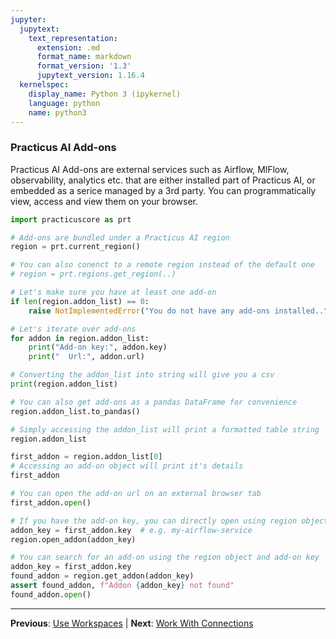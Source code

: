 ```yaml
---
jupyter:
  jupytext:
    text_representation:
      extension: .md
      format_name: markdown
      format_version: '1.3'
      jupytext_version: 1.16.4
  kernelspec:
    display_name: Python 3 (ipykernel)
    language: python
    name: python3
---
```


### Practicus AI Add-ons

Practicus AI Add-ons are external services such as Airflow, MlFlow, observability, analytics etc. that are either installed part of Practicus AI, or embedded as a serice managed by a 3rd party. You can programmatically view, access and view them on your browser.

```python
import practicuscore as prt

# Add-ons are bundled under a Practicus AI region
region = prt.current_region()

# You can also conenct to a remote region instead of the default one
# region = prt.regions.get_region(..)

# Let's make sure you have at least one add-on
if len(region.addon_list) == 0:
    raise NotImplementedError("You do not have any add-ons installed..")
```

```python
# Let's iterate over add-ons
for addon in region.addon_list:
    print("Add-on key:", addon.key)
    print("  Url:", addon.url)
```

```python
# Converting the addon_list into string will give you a csv 
print(region.addon_list)
```

```python
# You can also get add-ons as a pandas DataFrame for convenience
region.addon_list.to_pandas()
```

```python
# Simply accessing the addon_list will print a formatted table string 
region.addon_list
```

```python
first_addon = region.addon_list[0]
# Accessing an add-on object will print it's details
first_addon
```

```python
# You can open the add-on url on an external browser tab
first_addon.open()
```

```python
# If you have the add-on key, you can directly open using region object
addon_key = first_addon.key  # e.g. my-airflow-service
region.open_addon(addon_key)
```

```python
# You can search for an add-on using the region object and add-on key
addon_key = first_addon.key
found_addon = region.get_addon(addon_key)
assert found_addon, f"Addon {addon_key} not found"
found_addon.open()
```


---

**Previous**: [Use Workspaces](use-workspaces.md) | **Next**: [Work With Connections](work-with-connections.md)
